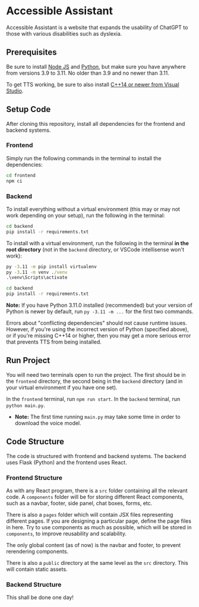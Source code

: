 # Accessible Assistant
Accessible Assistant is a website that expands the usability of ChatGPT to those with various disabilities such as dyslexia.

## Prerequisites
Be sure to install [Node JS](https://nodejs.org/) and [Python](https://www.python.org/downloads/), but make sure you have anywhere from versions 3.9 to 3.11. No older than 3.9 and no newer than 3.11.

To get TTS working, be sure to also install [C++14 or newer from Visual Studio](https://visualstudio.microsoft.com/downloads/).

## Setup Code
After cloning this repository, install all dependencies for the frontend and backend systems.

### Frontend
Simply run the following commands in the terminal to install the dependencies:
```cmd
cd frontend
npm ci
```

### Backend
To install everything without a virtual environment (this may or may not work depending on your setup), run the following in the terminal:
```cmd
cd backend
pip install -r requirements.txt
```

To install with a virtual environment, run the following in the terminal **in the root directory** (not in the `backend` directory, or VSCode intellisense won't work):
```cmd
py -3.11 -m pip install virtualenv
py -3.11 -m venv ./venv
.\venv\Scripts\activate

cd backend
pip install -r requirements.txt
```

**Note:** If you have Python 3.11.0 installed (recommended) but your version of Python is newer by default, run `py -3.11 -m ...` for the first two commands.

Errors about "conflicting dependencies" should not cause runtime issues. However, if you're using the incorrect version of Python (specified above), or if you're missing C++14 or higher, then you may get a more serious error that prevents TTS from being installed.

## Run Project
You will need two terminals open to run the project. The first should be in the `frontend` directory, the second being in the `backend` directory (and in your virtual environment if you have one set).

In the `frontend` terminal, run `npm run start`. In the `backend` terminal, run `python main.py`.
- **Note:** The first time running `main.py` may take some time in order to download the voice model.

## Code Structure
The code is structured with frontend and backend systems. The backend uses Flask (Python) and the frontend uses React.

### Frontend Structure
As with any React program, there is a `src` folder containing all the relevant code. A `components` folder will be for
storing different React components, such as a navbar, footer, side panel, chat boxes, forms, etc.

There is also a `pages` folder which will contain JSX files representing different pages. If you are designing
a particular page, define the page files in here. Try to use components as much as possible, which will be stored
in `components`, to improve reusability and scalability.

The only global content (as of now) is the navbar and footer, to prevent rerendering components.

There is also a `public` directory at the same level as the `src` directory. This will contain static assets.

### Backend Structure
This shall be done one day!
